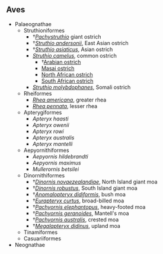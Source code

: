 ---
---

## Aves

+ Palaeognathae
   - Struthioniformes
      - †*[Pachystruthio](https://en.wikipedia.org/wiki/Pachystruthio)* giant ostrich
      - †*[Struthio andersonii](https://en.wikipedia.org/wiki/Struthio_anderssoni)*, East Asian ostrich
      - †*[Struthio asiaticus](https://en.wikipedia.org/wiki/Asian_ostrich)*, Asian ostrich
      - *[Struthio camelus](https://en.wikipedia.org/wiki/Common_ostrich)*, common ostrich
         - †[Arabian ostrich](https://en.wikipedia.org/wiki/Arabian_ostrich)
         - [Masai ostrich](https://en.wikipedia.org/wiki/Masai_ostrich)
         - [North African ostrich](https://en.wikipedia.org/wiki/North_African_ostrich)
         - [South African ostrich](https://en.wikipedia.org/wiki/South_African_ostrich)
      - *[Struthio molybdophanes](https://en.wikipedia.org/wiki/Somali_ostrich)*, Somali ostrich
   - Rheiformes
      - *[Rhea americana](https://en.wikipedia.org/wiki/Greater_rhea)*, greater rhea
      - *[Rhea pennata](https://en.wikipedia.org/wiki/Darwin%27s_rhea)*, lesser rhea
   - Apterygiformes
      - *Apteryx haasti*
      - *Apteryx owenii*
      - *Apteryx rowi*
      - *Apteryx australis*
      - *Apteryx mantelli*
   - Aepyornithiformes
      - *Aepyornis hildebrandti*
      - *Aepyornis maximus*
      - *Mullerornis betsilei*
   - Dinornithiformes
      - †*[Dinornis novaezealandiae](https://en.wikipedia.org/wiki/North_Island_giant_moa)*, North Island giant moa
      - †*[Dinornis robustus](https://en.wikipedia.org/wiki/South_Island_giant_moa)*, South Island giant moa
      - †*[Anomalopteryx didiformis](https://en.wikipedia.org/wiki/Bush_moa)*, bush moa
      - †*[Eurapteryx curtus](https://en.wikipedia.org/wiki/Eastern_moa)*, broad-billed moa
      - †*[Pachyornis elephantopus](https://en.wikipedia.org/wiki/Heavy-footed_moa)*, heavy-footed moa
      - †*[Pachyornis geranoides](https://en.wikipedia.org/wiki/Mantell%27s_moa)*, Mantell's moa
      - †*[Pachyornis australis](https://en.wikipedia.org/wiki/Crested_moa)*, crested moa
      - †*[Megalapteryx didinus](https://en.wikipedia.org/wiki/Upland_moa)*, upland moa
   - Tinamiformes
   - Casuariiformes
+ Neognathae
